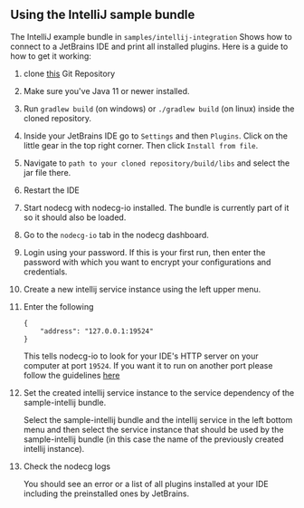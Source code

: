 ## Using the IntelliJ sample bundle

The IntelliJ example bundle in `samples/intellij-integration` Shows how to connect to a JetBrains IDE and print all installed plugins. Here is a guide to how to get it working:

1. clone [this](https://github.com/noeppi-noeppi/nodecg-io-intellij) Git Repository

2. Make sure you've Java 11 or newer installed.

3. Run `gradlew build` (on windows) or `./gradlew build` (on linux) inside the cloned repository.

4. Inside your JetBrains IDE go to `Settings` and then `Plugins`. Click on the little gear in the top right corner. Then click `Install from file`.

5. Navigate to `path to your cloned repository/build/libs` and select the jar file there.

6. Restart the IDE

7. Start nodecg with nodecg-io installed. The bundle is currently part of it so it should also be loaded.

8. Go to the `nodecg-io` tab in the nodecg dashboard.

9. Login using your password. If this is your first run, then enter the password with which you want to encrypt your configurations and credentials.

10. Create a new intellij service instance using the left upper menu.

11. Enter the following

    ```
    {
        "address": "127.0.0.1:19524"
    }
    ```

    This tells nodecg-io to look for your IDE's HTTP server on your computer at port `19524`. If you want it to run on another port please follow the guidelines [here](https://github.com/noeppi-noeppi/nodecg-io-intellij/blob/master/README.md)

12. Set the created intellij service instance to the service dependency of the sample-intellij bundle.

    Select the sample-intellij bundle and the intellij service in the left bottom menu and then select the service instance that should be used by the sample-intellij bundle (in this case the name of the previously created intellij instance).

13. Check the nodecg logs

    You should see an error or a list of all plugins installed at your IDE including the preinstalled ones by JetBrains.
